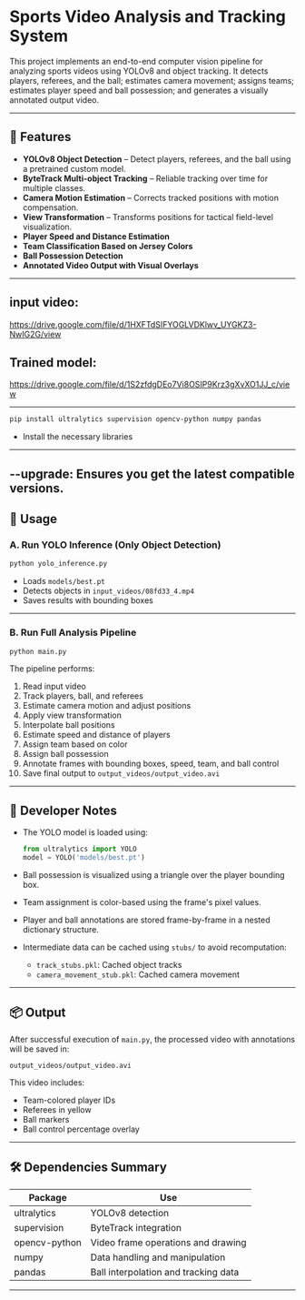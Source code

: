 # Sports Video Analysis and Tracking System

This project implements an end-to-end computer vision pipeline for analyzing sports videos using YOLOv8 and object tracking. It detects players, referees, and the ball; estimates camera movement; assigns teams; estimates player speed and ball possession; and generates a visually annotated output video.

---

## 🧠 Features

- **YOLOv8 Object Detection** – Detect players, referees, and the ball using a pretrained custom model.
- **ByteTrack Multi-object Tracking** – Reliable tracking over time for multiple classes.
- **Camera Motion Estimation** – Corrects tracked positions with motion compensation.
- **View Transformation** – Transforms positions for tactical field-level visualization.
- **Player Speed and Distance Estimation**
- **Team Classification Based on Jersey Colors**
- **Ball Possession Detection**
- **Annotated Video Output with Visual Overlays**

---
## input video: 
https://drive.google.com/file/d/1HXFTdSIFYOGLVDKlwv_UYGKZ3-NwIG2G/view

## Trained model: 
https://drive.google.com/file/d/1S2zfdgDEo7Vi8OSIP9Krz3gXvXO1JJ_c/view

---
```bash
pip install ultralytics supervision opencv-python numpy pandas
```
- Install the necessary libraries
---

--upgrade: Ensures you get the latest compatible versions.
---

## 🚀 Usage

### A. Run YOLO Inference (Only Object Detection)

```bash
python yolo_inference.py
```

- Loads `models/best.pt`
- Detects objects in `input_videos/08fd33_4.mp4`
- Saves results with bounding boxes

---

### B. Run Full Analysis Pipeline

```bash
python main.py
```

The pipeline performs:

1. Read input video
2. Track players, ball, and referees
3. Estimate camera motion and adjust positions
4. Apply view transformation
5. Interpolate ball positions
6. Estimate speed and distance of players
7. Assign team based on color
8. Assign ball possession
9. Annotate frames with bounding boxes, speed, team, and ball control
10. Save final output to `output_videos/output_video.avi`

---

## 🧰 Developer Notes

- The YOLO model is loaded using:  
  ```python
  from ultralytics import YOLO
  model = YOLO('models/best.pt')
  ```

- Ball possession is visualized using a triangle over the player bounding box.

- Team assignment is color-based using the frame's pixel values.

- Player and ball annotations are stored frame-by-frame in a nested dictionary structure.

- Intermediate data can be cached using `stubs/` to avoid recomputation:
  - `track_stubs.pkl`: Cached object tracks
  - `camera_movement_stub.pkl`: Cached camera movement

---

## 📦 Output

After successful execution of `main.py`, the processed video with annotations will be saved in:

```
output_videos/output_video.avi
```

This video includes:

- Team-colored player IDs
- Referees in yellow
- Ball markers
- Ball control percentage overlay

---

## 🛠 Dependencies Summary

| Package         | Use                                     |
|----------------|------------------------------------------|
| ultralytics     | YOLOv8 detection                        |
| supervision     | ByteTrack integration                   |
| opencv-python   | Video frame operations and drawing      |
| numpy           | Data handling and manipulation          |
| pandas          | Ball interpolation and tracking data    |

---
